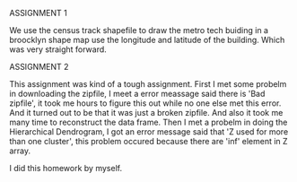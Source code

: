 ASSIGNMENT 1

We use the census track shapefile to draw the metro tech buiding in a broocklyn shape map use the longitude and latitude of the building.
Which was very straight forward.

ASSIGNMENT 2

This assignment was kind of a tough assignment. First I met some probelm in downloading the zipfile, I meet a error  meassage said there
is 'Bad zipfile', it took me hours to figure this out while no one else met this error. And it turned out to be that it was just a broken 
zipfile.
And also it took me many time to reconstruct the data frame. 
Then I met a probelm in doing the Hierarchical Dendrogram, I got an error message said that 'Z used for more than one cluster', this problem
occured because there are 'inf' element in Z array.

I did this homework by myself.

